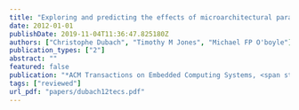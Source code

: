 ```yaml
---
title: "Exploring and predicting the effects of microarchitectural parameters and compiler optimizations on performance and energy"
date: 2012-01-01
publishDate: 2019-11-04T11:36:47.825180Z
authors: ["Christophe Dubach", "Timothy M Jones", "Michael FP O'boyle"]
publication_types: ["2"]
abstract: ""
featured: false
publication: "*ACM Transactions on Embedded Computing Systems, <span style=\"font-weight:bold;color:black\">ACM TECS</span>*"
tags: ["reviewed"]
url_pdf: "papers/dubach12tecs.pdf"
---
```


